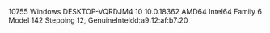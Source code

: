 10755 Windows DESKTOP-VQRDJM4 10 10.0.18362 AMD64 Intel64 Family 6 Model 142 Stepping 12, GenuineInteldd:a9:12:af:b7:20